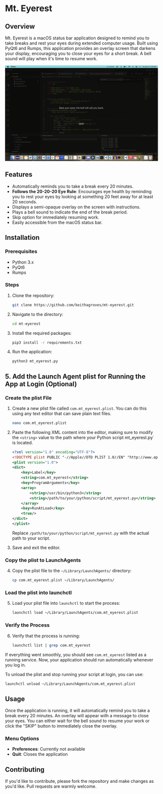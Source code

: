 # Mt. Eyerest

## Overview

Mt. Eyerest is a macOS status bar application designed to remind you to take breaks and rest your eyes during extended computer usage. Built using PyQt6 and Rumps, this application provides an overlay screen that darkens your display, encouraging you to close your eyes for a short break. A bell sound will play when it's time to resume work.

![Mt Eyerest Screenshot](mt_eyerest_screenshot.png)

## Features

- Automatically reminds you to take a break every 20 minutes.
- **Follows the 20-20-20 Eye Rule**: Encourages eye health by reminding you to rest your eyes by looking at something 20 feet away for at least 20 seconds.
- Displays a semi-opaque overlay on the screen with instructions.
- Plays a bell sound to indicate the end of the break period.
- Skip option for immediately resuming work.
- Easily accessible from the macOS status bar.


## Installation

### Prerequisites

- Python 3.x
- PyQt6
- Rumps

### Steps

1. Clone the repository:
    ```bash
    git clone https://github.com/keithagroves/mt-eyerest.git
    ```

2. Navigate to the directory:
    ```bash
    cd mt-eyerest
    ```

3. Install the required packages:
    ```bash
    pip3 install -r requirements.txt
    ```

4. Run the application:
    ```bash
    python3 mt_eyerest.py
    ```

## 5. Add the Launch Agent plist for Running the App at Login (Optional)

### Create the plist File

1. Create a new plist file called `com.mt_eyerest.plist`. You can do this using any text editor that can save plain text files.

    ```bash
    nano com.mt_eyerest.plist
    ```
   
2. Paste the following XML content into the editor, making sure to modify the `<string>` value to the path where your Python script mt_eyerest.py` is located.

    ```xml
    <?xml version="1.0" encoding="UTF-8"?>
    <!DOCTYPE plist PUBLIC "-//Apple//DTD PLIST 1.0//EN" "http://www.apple.com/DTDs/PropertyList-1.0.dtd">
    <plist version="1.0">
    <dict>
        <key>Label</key>
        <string>com.mt_eyerest</string>
        <key>ProgramArguments</key>
        <array>
            <string>/usr/bin/python3</string>
            <string>/path/to/your/python/script/mt_eyerest.py</string>
        </array>
        <key>RunAtLoad</key>
        <true/>
    </dict>
    </plist>
    ```

    Replace `/path/to/your/python/script/mt_eyerest.py` with the actual path to your script.

3. Save and exit the editor.

### Copy the plist to LaunchAgents

4. Copy the plist file to the `~/Library/LaunchAgents/` directory:

    ```bash
    cp com.mt_eyerest.plist ~/Library/LaunchAgents/
    ```

### Load the plist into launchctl

5. Load your plist file into `launchctl` to start the process:

    ```bash
    launchctl load ~/Library/LaunchAgents/com.mt_eyerest.plist
    ```

### Verify the Process

6. Verify that the process is running:

    ```bash
    launchctl list | grep com.mt_eyerest
    ```

If everything went smoothly, you should see `com.mt_eyerest` listed as a running service. Now, your application should run automatically whenever you log in.

To unload the plist and stop running your script at login, you can use:

```bash
launchctl unload ~/Library/LaunchAgents/com.mt_eyerest.plist
```
## Usage

Once the application is running, it will automatically remind you to take a break every 20 minutes. An overlay will appear with a message to close your eyes. You can either wait for the bell sound to resume your work or click the "SKIP" button to immediately close the overlay.

### Menu Options

- **Preferences**: Currently not available
- **Quit**: Closes the application

## Contributing

If you'd like to contribute, please fork the repository and make changes as you'd like. Pull requests are warmly welcome.
